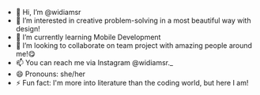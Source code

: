 - 👋 Hi, I’m @widiamsr
- 👀 I’m interested in creative problem-solving in a most beautiful way with design!
- 🌱 I’m currently learning Mobile Development
- 💞️ I’m looking to collaborate on team project with amazing people around me!😋
- 📫 You can reach me via Instagram @widiamsr._
- 😄 Pronouns: she/her
- ⚡ Fun fact: I'm more into literature than the coding world, but here I am!

<!---
widiamsr/widiamsr is a ✨ special ✨ repository because its `README.md` (this file) appears on your GitHub profile.
You can click the Preview link to take a look at your changes.
--->

